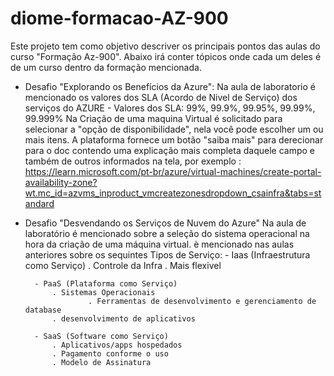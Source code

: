 # diome-formacao-AZ-900
Este projeto tem como objetivo descriver os principais pontos das aulas do curso "Formação Az-900". 
Abaixo irá conter tópicos onde cada um deles é de um curso dentro da formação mencionada.

- Desafio "Explorando os Benefícios da Azure":
    Na aula de laboratorio é mencionado os valores dos SLA (Acordo de Nivel de Serviço) dos serviços do AZURE
      - Valores dos SLA: 99%, 99.9%, 99.95%, 99.99%, 99.999%
    Na Criação de uma maquina Virtual é solicitado para selecionar a "opção de disponibilidade", nela você pode escolher um ou mais itens.
    A plataforma fornece um botão "saiba mais" para derecionar para o doc contendo uma explicação mais completa daquele campo e também de outros informados na tela, por exemplo : https://learn.microsoft.com/pt-br/azure/virtual-machines/create-portal-availability-zone?wt.mc_id=azvms_inproduct_vmcreatezonesdropdown_csainfra&tabs=standard

- Desafio "Desvendando os Serviços de Nuvem do Azure"
      Na aula de laboratório é mencionado sobre a seleção do sistema operacional na hora da criação de uma máquina virtual.
      è mencionado nas aulas anteriores sobre os sequintes Tipos de Serviço:
    	- Iaas (Infraestrutura como Serviço)
    		. Controle da Infra
    		. Mais flexivel
  
    	- PaaS (Plataforma como Serviço)
    		. Sistemas Operacionais
                  	. Ferramentas de desenvolvimento e gerenciamento de database
    		. desenvolvimento de aplicativos
    
    	- SaaS (Software como Serviço)
    		. Aplicativos/apps hospedados
    		. Pagamento conforme o uso
    		. Modelo de Assinatura


  
